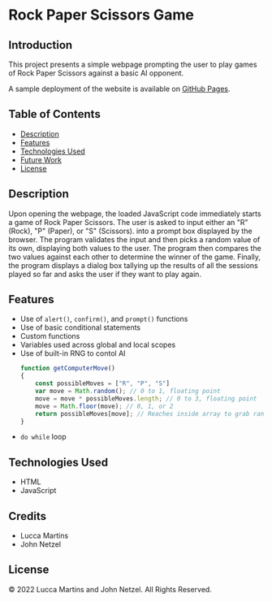 # Rock Paper Scissors Game

## Introduction

This project presents a simple webpage prompting the user to play games of Rock Paper Scissors against a basic AI opponent.

A sample deployment of the website is available on [GitHub Pages](https://commiedog.github.io/rock-paper-scissors-game/).


## Table of Contents

* [Description](#description)
* [Features](#features)
* [Technologies Used](#technologies-used)
* [Future Work](#future-work)
* [License](#license)


## Description

Upon opening the webpage, the loaded JavaScript code immediately starts a game of Rock Paper Scissors. The user is asked to input either an "R" (Rock), "P" (Paper), or "S" (Scissors). into a prompt box displayed by the browser. The program validates the input and then picks a random value of its own, displaying both values to the user. The program then compares the two values against each other to determine the winner of the game. Finally, the program displays a dialog box tallying up the results of all the sessions played so far and asks the user if they want to play again.


## Features

* Use of `alert()`, `confirm()`, and `prompt()` functions
* Use of basic conditional statements
* Custom functions
* Variables used across global and local scopes
* Use of built-in RNG to contol AI
    ```JavaScript
    function getComputerMove()
    {
        const possibleMoves = ["R", "P", "S"]
        var move = Math.random(); // 0 to 1, floating point
        move = move * possibleMoves.length; // 0 to 3, floating point
        move = Math.floor(move); // 0, 1, or 2
        return possibleMoves[move]; // Reaches inside array to grab random value
    }
    ```
* `do while` loop

## Technologies Used

* HTML
* JavaScript


## Credits

* Lucca Martins
* John Netzel


## License
&copy; 2022 Lucca Martins and John Netzel. All Rights Reserved.
